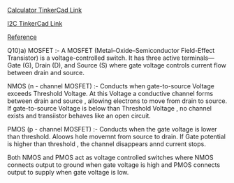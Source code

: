 [Calculator TinkerCad Link](https://www.tinkercad.com/things/50IHyzO8K6l-bodacious-allis/editel?returnTo=https%3A%2F%2Fwww.tinkercad.com%2Fdashboard)


[I2C TinkerCad Link](https://www.tinkercad.com/things/i9GKBoWULcM-funky-jofo?sharecode=Oa4u2vXMkPUkjqcmY19JaWkdgGfqqi_k1VXhE6WjDCQ)

[Reference](https://www.youtube.com/watch?v=6IAkYpmA1DQ)


Q10)a) MOSFET :-
            A MOSFET (Metal–Oxide–Semiconductor Field-Effect Transistor) is a voltage-controlled switch. It has three active terminals—Gate (G), Drain (D), and Source (S) where gate voltage controls current flow between drain and source.

  NMOS (n - channel MOSFET) :-
      Conducts when gate-to-source Voltage exceeds Threshold Voltage. At this Voltage a conductive channel forms between drain and source , allowing electrons to move from drain to source.
      If gate-to-source Voltage is below than Threshold Voltage , no channel exists and transiistor behaves like an open circuit.

  PMOS (p - channel MOSFET) :-
        Conducts when the gate voltage is lower than threshold. Aloows hole movemnt from source to drain.
        If Gate potential is higher than threshold , the channel disappears annd current stops.

  Both NMOS and PMOS act as voltage controlled switches where NMOS connects output to ground when gate voltage is high and PMOS connects output to supply when gate voltage is low.
